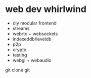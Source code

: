 # web dev whirlwind

* diy modular frontend
* streams
* webrtc + websockets
* indexeddb/leveldb
* p2p
* crypto
* testing
* webgl + webaudio

git clone git
